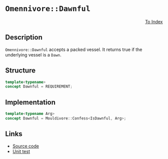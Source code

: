 <!-- Copyright 2024 Feng Mofan
SPDX-License-Identifier: Apache-2.0 -->

# `Omennivore::Dawnful`

<p style='text-align: right;'><a href="../../concepts.md#omennivore-dawnful">To Index</a></p>

## Description

`Omennivore::Dawnful` accepts a packed vessel.
It returns true if the underlying vessel is a `Dawn`.

## Structure

```C++
template<typename>
concept Dawnful = REQUIREMENT;
```

## Implementation

```C++
template<typename Arg>
concept Dawnful = Mouldivore::Confess<IsDawnful, Arg>;
```

## Links

- [Source code](../../../../conceptrodon/descend/omennivore/concepts/dawnful.hpp)
- [Unit test](../../../../tests/unit/concepts/omennivore/dawnful.test.hpp)
